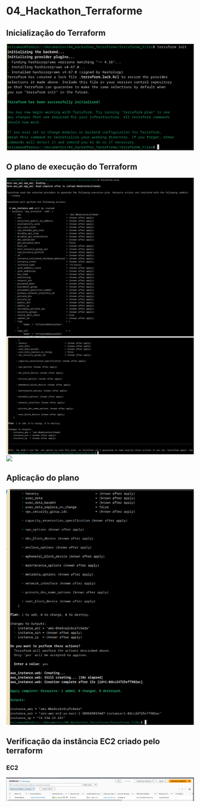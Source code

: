 # 04_Hackathon_Terraforme


## Inicialização do Terraform
<img src="imagens/terraform_inti.png"/>

## O plano de execução do Terraform
<img src="imagens/terraforme_plan_1.png"/>
<br>
<img src="imagens/terraform_plan_2.png"/><br>
<img src="imagens/terraform_plan_03.png"/>

## Aplicação do plano
<img src="imagens/terraforme_apply.png"/><br>

## Verificação da instância EC2 criado pelo terraform
### EC2
<img src="imagens/aws_instancia.png"/><br>

